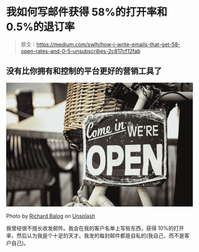 # 我如何写邮件获得 58%的打开率和 0.5%的退订率

> 原文：<https://medium.com/swlh/how-i-write-emails-that-get-58-open-rates-and-0-5-unsubscribes-2c817cf12fab>

## 没有比你拥有和控制的平台更好的营销工具了

![](img/fb9345bf23ec5074f355222f5293c88c.png)

Photo by [Richard Balog](https://unsplash.com/@ricsard?utm_source=medium&utm_medium=referral) on [Unsplash](https://unsplash.com?utm_source=medium&utm_medium=referral)

我曾经很不擅长收发邮件。我会在我的客户名单上写些东西，获得 10%的打开率，然后认为我是个十足的天才。我发的每封邮件都是自私的(我自己，而不是客户自己)。